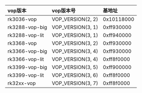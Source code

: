 
| vop版本	| vop版本号| 基地址|
|:--------------|:---------|:------|
|rk3036-vop	| VOP_VERSION(2, 2) | 0x10118000|
|rk3288-vop-big	| VOP_VERSION(3, 1) | 0xff930000|
|rk3288-vop-lit	| VOP_VERSION(3, 1) | 0xff940000|
|rk3368-vop	| VOP_VERSION(3, 2) | 0xff930000|
|rk3366-vop-big	| VOP_VERSION(3, 4) | 0xff930000|
|rk3366-vop-lit	| VOP_VERSION(3, 4) | 0xff8f0000|
|rk3399-vop-big	| VOP_VERSION(3, 5) | 0xff900000|
|rk3399-vop-lit	| VOP_VERSION(3, 6) | 0xff8f0000|
|rk32xx-vop	| VOP_VERSION(3, 7) | 0xff8f0000|
